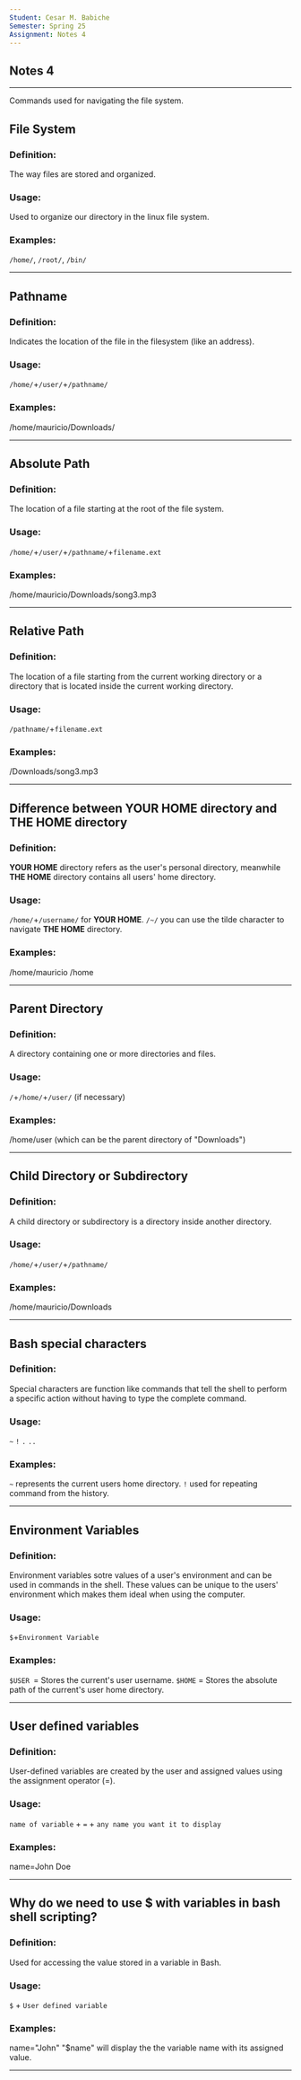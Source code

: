 ```yaml
---
Student: Cesar M. Babiche
Semester: Spring 25
Assignment: Notes 4
---
```


## Notes 4
---
Commands used for navigating the file system.

## File System
### Definition:
The way files are stored and organized.
### Usage:
Used to organize our directory in the linux file system.
### Examples:
`/home/`, `/root/`, `/bin/`

<hr> 

## Pathname
### Definition:
Indicates the location of the file in the filesystem (like an address).
### Usage:
`/home/`+`/user/`+`/pathname/`
### Examples:
/home/mauricio/Downloads/

<hr>

## Absolute Path
### Definition:
The location of a file starting at the root of the file system.
### Usage:
`/home/`+`/user/`+`/pathname/`+`filename.ext`
### Examples:
/home/mauricio/Downloads/song3.mp3

<hr>

## Relative Path
### Definition:
The location of a file starting from the current working directory or a directory that is located inside the current working directory.
### Usage:
`/pathname/`+`filename.ext`
### Examples:
/Downloads/song3.mp3

<hr>

## Difference between YOUR HOME directory and THE HOME directory
### Definition:
**YOUR HOME** directory refers as the user's personal directory, meanwhile **THE HOME** directory contains all users' home directory.
### Usage:
`/home/`+`/username/` for **YOUR HOME**.
`/~/` you can use the tilde character to navigate **THE HOME** directory.
### Examples:
/home/mauricio
/home

<hr>

## Parent Directory
### Definition:
A directory containing one or more directories and files.
### Usage:
`/`+`/home/`+`/user/` (if necessary)
### Examples:
/home/user (which can be the parent directory of "Downloads")

<hr>

## Child Directory or Subdirectory
### Definition:
A child directory or subdirectory is a directory inside another directory.
### Usage:
`/home/`+`/user/`+`/pathname/`
### Examples:
/home/mauricio/Downloads

<hr>

## Bash special characters
### Definition:
Special characters are function like commands that tell the shell to perform a specific action without having to type the complete command.
### Usage:
`~`
`!`
`.`
`..`
### Examples:
`~` represents the current users home directory.
`!` used for repeating command from the history.

<hr>

## Environment Variables
### Definition:
Environment variables sotre values of a user's environment and can be used in commands in the shell. These values can be unique to the users' environment which makes them ideal when using the computer.
### Usage:
`$`+`Environment Variable`
### Examples:
`$USER `= Stores the current's user username.
`$HOME` = Stores the absolute path of the current's user home directory.

<hr>

## User defined variables
### Definition:
User-defined variables are created by the user and assigned values using the assignment operator (=).
### Usage:
`name of variable` + `=` + `any name you want it to display`
### Examples:
name=John Doe

<hr>

## Why do we need to use $ with variables in bash shell scripting?
### Definition:
Used for accessing the value stored in a variable in Bash.
### Usage:
`$` + `User defined variable`
### Examples:
name="John"
"$name" will display the the variable name with its assigned value.

<hr>

